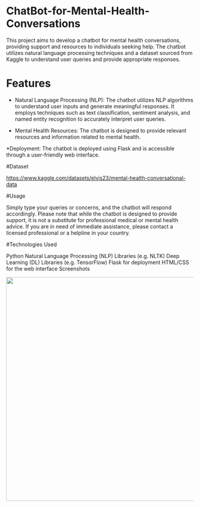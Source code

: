 # ChatBot-for-Mental-Health-Conversations

This project aims to develop a chatbot for mental health conversations, providing support and resources to individuals seeking help. The chatbot utilizes natural language processing techniques and a dataset sourced from Kaggle to understand user queries and provide appropriate responses.

# Features

- Natural Language Processing (NLP): The chatbot utilizes NLP algorithms to understand user inputs and generate meaningful responses. It employs techniques such as text classification, sentiment analysis, and named entity recognition to accurately interpret user queries.

* Mental Health Resources: The chatbot is designed to provide relevant resources and information related to mental health.

*Deployment: The chatbot is deployed using Flask and is accessible through a user-friendly web interface.

#Dataset

https://www.kaggle.com/datasets/elvis23/mental-health-conversational-data

#Usage

Simply type your queries or concerns, and the chatbot will respond accordingly. Please note that while the chatbot is designed to provide support, it is not a substitute for professional medical or mental health advice. If you are in need of immediate assistance, please contact a licensed professional or a helpline in your country.

#Technologies Used

Python
Natural Language Processing (NLP) Libraries (e.g. NLTK)
Deep Learning (DL) Libraries (e.g. TensorFlow)
Flask for deployment
HTML/CSS for the web interface
Screenshots

<p align="center">
  <img src="https://github.com/EricMohandhas/ChatBot-for-Mental-Health-Converstation/assets/125111159/3e573598-ae15-4db1-8cfa-71b9c2c7f5f3" width="1000" height="600">
</p>

